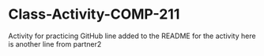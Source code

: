 # Class-Activity-COMP-211
Activity for practicing GitHub
line added to the README for the activity
here is another line from partner2

